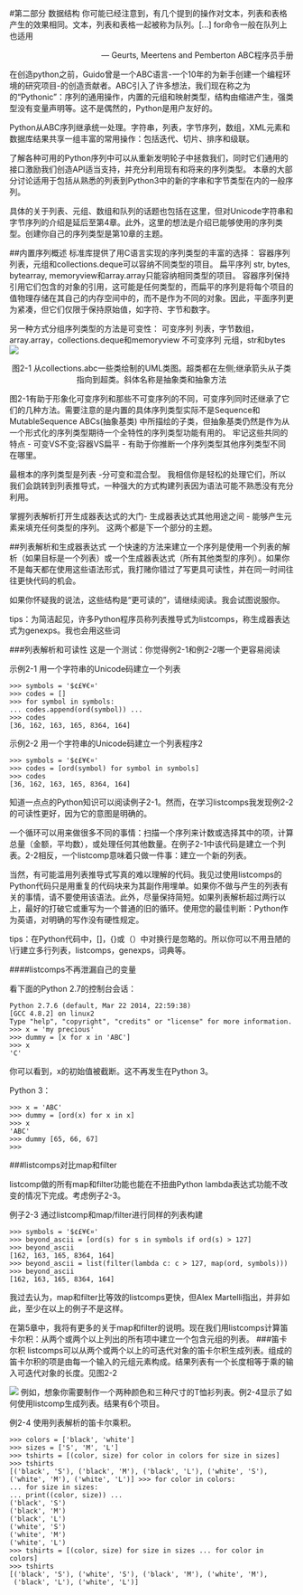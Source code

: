 #第二部分 数据结构
你可能已经注意到，有几个提到的操作对文本，列表和表格产生的效果相同。文本，列表和表格一起被称为队列。[...] for命令一般在队列上也适用
<p align="right">— Geurts, Meertens and Pemberton
ABC程序员手册</p>
在创造python之前，Guido曾是一个ABC语言-一个10年的为新手创建一个编程环境的研究项目-的创造贡献者。ABC引入了许多想法，我们现在称之为的“Pythonic”：序列的通用操作，内置的元组和映射类型，结构由缩进产生，强类型没有变量声明等。这不是偶然的，Python是用户友好的。

Python从ABC序列继承统一处理。字符串，列表，字节序列，数组，XML元素和数据库结果共享一组丰富的常用操作：包括迭代、切片、排序和级联。

了解各种可用的Python序列中可以从重新发明轮子中拯救我们，同时它们通用的接口激励我们创造API适当支持，并充分利用现有和将来的序列类型。
本章的大部分讨论适用于包括从熟悉的列表到Python3中的新的字串和字节类型在内的一般序列。

具体的关于列表、元组、数组和队列的话题也包括在这里，但对Unicode字符串和字节序列的介绍是延后至第4章。此外，这里的想法是介绍已能够使用的序列类型。创建你自己的序列类型是第10章的主题。

##内置序列概述
标准库提供了用C语言实现的序列类型的丰富的选择：
容器序列
	列表，元组和collections.deque可以容纳不同类型的项目。
扁平序列
	str, bytes, bytearray, memoryview和array.array只能容纳相同类型的项目。
容器序列保持引用它们包含的对象的引用，这可能是任何类型的，而扁平的序列是将每个项目的值物理存储在其自己的内存空间中的，而不是作为不同的对象。因此，平面序列更为紧凑，但它们仅限于保持原始值，如字符、字节和数字。

另一种方式分组序列类型的方法是可变性：
可变序列
	列表，字节数组，array.array，collections.deque和memoryview
不可变序列
	元组，str和bytes
![](http://ww4.sinaimg.cn/large/006y8lVagw1f8f6lx2tlkj30v20aujt1.jpg)


<p align="center">图2-1 从collections.abc一些类绘制的UML类图。超类都在左侧;继承箭头从子类指向到超类。斜体名称是抽象类和抽象方法</p>

图2-1有助于形象化可变序列和那些不可变序列的不同，可变序列同时还继承了它们的几种方法。需要注意的是内置的具体序列类型实际不是Sequence和MutableSequence ABCs(抽象基类) 中所描绘的子类，但抽象基类仍然是作为从一个形式化的序列类型期待一个全特性的序列类型功能有用的。
牢记这些共同的特点 - 可变VS不变;容器VS扁平 - 有助于你推断一个序列类型其他序列类型不同在哪里。

最根本的序列类型是列表 -分可变和混合型。
我相信你是轻松的处理它们，所以我们会跳转到列表推导式，一种强大的方式构建列表因为语法可能不熟悉没有充分利用。

掌握列表解析打开生成器表达式的大门- 生成器表达式其他用途之间 - 能够产生元素来填充任何类型的序列。
这两个都是下一个部分的主题。

##列表解析和生成器表达式
一个快速的方法来建立一个序列是使用一个列表的解析（如果目标是一个列表）或一个生成器表达式（所有其他类型的序列）。如果你不是每天都在使用这些语法形式，我打赌你错过了写更具可读性，并在同一时间往往更快代码的机会。

如果你怀疑我的说法，这些结构是“更可读的”，请继续阅读。我会试图说服你。

tips：为简洁起见，许多Python程序员称列表推导式为listcomps，称生成器表达式为genexps。我也会用这些词


###列表解析和可读性
这是一个测试：你觉得例2-1和例2-2哪一个更容易阅读

示例2-1 用一个字符串的Unicode码建立一个列表
```
>>> symbols = '$¢£¥€¤'
>>> codes = []
>>> for symbol in symbols:
... codes.append(ord(symbol)) ...
>>> codes
[36, 162, 163, 165, 8364, 164]
```
示例2-2 用一个字符串的Unicode码建立一个列表程序2
```
>>> symbols = '$¢£¥€¤'
>>> codes = [ord(symbol) for symbol in symbols] 
>>> codes
[36, 162, 163, 165, 8364, 164]
```
知道一点点的Python知识可以阅读例子2-1。然而，在学习listcomps我发现例2-2的可读性更好，因为它的意图是明确的。

一个循环可以用来做很多不同的事情：扫描一个序列来计数或选择其中的项，计算总量（金额，平均数），或处理任何其他数量。在例子2-1中该代码是建立一个列表。2-2相反，一个listcomp意味着只做一件事：建立一个新的列表。

当然，有可能滥用列表推导式写真的难以理解的代码。我见过使用listcomps的Python代码只是用重复的代码块来为其副作用埋单。如果你不做与产生的列表有关的事情，请不要使用该语法。此外，尽量保持简短。如果列表解析超过两行以上，最好的打破它或重写为一个普通的旧的循环。使用您的最佳判断：Python作为英语，对明确的写作没有硬性规定。

tips：在Python代码中，[]，{}或（）中对换行是忽略的。所以你可以不用丑陋的\行建立多行列表，listcomps，genexps，词典等。

####listcomps不再泄漏自己的变量

看下面的Python 2.7的控制台会话：
```
Python 2.7.6 (default, Mar 22 2014, 22:59:38)
[GCC 4.8.2] on linux2
Type "help", "copyright", "credits" or "license" for more information.
>>> x = 'my precious'
>>> dummy = [x for x in 'ABC']
>>> x
'C'
```
你可以看到，x的初始值被截断。这不再发生在Python 3。

Python 3：
```
>>> x = 'ABC'
>>> dummy = [ord(x) for x in x] 
>>> x
'ABC'
>>> dummy [65, 66, 67] 
>>>
```
###listcomps对比map和filter

listcomp做的所有map和filter功能也能在不扭曲Python lambda表达式功能不改变的情况下完成。考虑例子2-3。

例子2-3 通过listcomp和map/filter进行同样的列表构建
```
>>> symbols = '$¢£¥€¤'
>>> beyond_ascii = [ord(s) for s in symbols if ord(s) > 127]
>>> beyond_ascii
[162, 163, 165, 8364, 164]
>>> beyond_ascii = list(filter(lambda c: c > 127, map(ord, symbols))) 
>>> beyond_ascii
[162, 163, 165, 8364, 164]
```
我过去认为，map和filter比等效的listcomps更快，但Alex Martelli指出，并非如此，至少在以上的例子不是这样。

在第5章中，我将有更多的关于map和filter的说明。现在我们用listcomps计算笛卡尔积：从两个或两个以上列出的所有项中建立一个包含元组的列表。
###笛卡尔积
listcomps可以从两个或两个以上的可迭代对象的笛卡尔积生成列表。组成的笛卡尔积的项是由每一个输入的元组元素构成。结果列表有一个长度相等于乘的输入可迭代对象的长度。见图2-2

![](http://ww3.sinaimg.cn/large/006y8lVagw1f8fz05mw68j30uu0fqwfc.jpg)
例如，想象你需要制作一个两种颜色和三种尺寸的T恤衫列表。例2-4显示了如何使用listcomp生成列表。结果有6个项目。

例2-4 使用列表解析的笛卡尔乘积。
```
>>> colors = ['black', 'white']
>>> sizes = ['S', 'M', 'L']
>>> tshirts = [(color, size) for color in colors for size in sizes] 
>>> tshirts
[('black', 'S'), ('black', 'M'), ('black', 'L'), ('white', 'S'),
('white', 'M'), ('white', 'L')] >>> for color in colors:
... for size in sizes:
... print((color, size)) ...
('black', 'S')
('black', 'M')
('black', 'L')
('white', 'S')
('white', 'M')
('white', 'L')
>>> tshirts = [(color, size) for size in sizes ... for color in colors] 
>>> tshirts
[('black', 'S'), ('white', 'S'), ('black', 'M'), ('white', 'M'),
 ('black', 'L'), ('white', 'L')]

